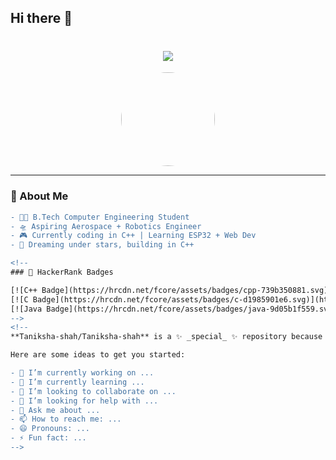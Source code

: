 ## Hi there 👋
<!-- Profile Header -->
<h1 align="center">
  <img src="https://readme-typing-svg.herokuapp.com?font=Press+Start+2P&size=16&duration=3000&color=FF5F5F&center=true&vCenter=true&width=800&height=45&lines=Hi+I'm+Taniksha+%F0%9F%91%8B;Engineering+my+way+through+code%2C+stars+%26+robots+%E2%9C%A8;" />
</h1>

<!-- 8-bit Pixel Avatar (Optional) -->
<p align="center">
  <img src="https://avatars.githubusercontent.com/u/00000000?v=4" width="150" style="border-radius:50%;" />
</p>

---

### 🎯 About Me
```diff
- 👩‍💻 B.Tech Computer Engineering Student
- 🛸 Aspiring Aerospace + Robotics Engineer
- 🎮 Currently coding in C++ | Learning ESP32 + Web Dev
- 🌌 Dreaming under stars, building in C++

<!--
### 🏅 HackerRank Badges

[![C++ Badge](https://hrcdn.net/fcore/assets/badges/cpp-739b350881.svg)](https://www.hackerrank.com/tanikshashah2409)
[![C Badge](https://hrcdn.net/fcore/assets/badges/c-d1985901e6.svg)](https://www.hackerrank.com/tanikshashah2409)
[![Java Badge](https://hrcdn.net/fcore/assets/badges/java-9d05b1f559.svg)](https://www.hackerrank.com/tanikshashah2409)
-->
<!--
**Taniksha-shah/Taniksha-shah** is a ✨ _special_ ✨ repository because its `README.md` (this file) appears on your GitHub profile.

Here are some ideas to get you started:

- 🔭 I’m currently working on ...
- 🌱 I’m currently learning ...
- 👯 I’m looking to collaborate on ...
- 🤔 I’m looking for help with ...
- 💬 Ask me about ...
- 📫 How to reach me: ...
- 😄 Pronouns: ...
- ⚡ Fun fact: ...
-->
